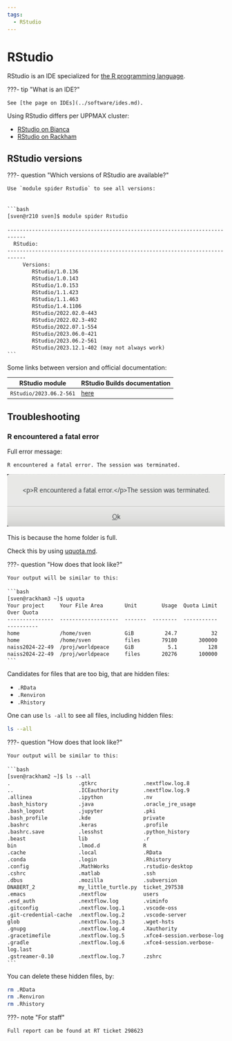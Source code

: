 ```yaml
---
tags:
  - RStudio
---
```


# RStudio

RStudio is an IDE specialized for [the R programming language](r.md).

???- tip "What is an IDE?"

    See [the page on IDEs](../software/ides.md).

Using RStudio differs per UPPMAX cluster:

- [RStudio on Bianca](../software/rstudio_on_bianca.md)
- [RStudio on Rackham](../software/rstudio_on_rackham.md)


## RStudio versions

???- question "Which versions of RStudio are available?"

    Use `module spider Rstudio` to see all versions:


    ```bash
    [sven@r210 sven]$ module spider Rstudio

    ----------------------------------------------------------------------------
      RStudio:
    ----------------------------------------------------------------------------
         Versions:
            RStudio/1.0.136
            RStudio/1.0.143
            RStudio/1.0.153
            RStudio/1.1.423
            RStudio/1.1.463
            RStudio/1.4.1106
            RStudio/2022.02.0-443
            RStudio/2022.02.3-492
            RStudio/2022.07.1-554
            RStudio/2023.06.0-421
            RStudio/2023.06.2-561
            RStudio/2023.12.1-402 (may not always work)
    ```

Some links between version and official documentation:

RStudio module         |RStudio Builds documentation
-----------------------|-----------------------
`RStudio/2023.06.2-561`|[here](https://dailies.rstudio.com/version/2023.06.2+561.pro1/)


## Troubleshooting

### R encountered a fatal error

Full error message:

```text
R encountered a fatal error. The session was terminated.
```

![R encountered a fatal error. The session was terminated](./img/rstudio_error_r_encountered_a_fatal_error.png)

This is because the home folder is full.

Check this by using [uquota.md](uquota.md).

???- question "How does that look like?"

    Your output will be similar to this:

    ```bash
    [sven@rackham3 ~]$ uquota
    Your project     Your File Area       Unit        Usage  Quota Limit  Over Quota
    ---------------  -------------------  -------  --------  -----------  ----------
    home             /home/sven           GiB          24.7           32
    home             /home/sven           files       79180       300000
    naiss2024-22-49  /proj/worldpeace     GiB           5.1          128
    naiss2024-22-49  /proj/worldpeace     files       20276       100000
    ```

Candidates for files that are too big, that are hidden files:

- `.RData`
- `.Renviron`
- `.Rhistory`

One can use `ls -all` to see all files, including hidden files:

```bash
ls --all
```

???- question "How does that look like?"

    Your output will be similar to this:

    ```bash
    [sven@rackham2 ~]$ ls --all
    .                      .gtkrc               .nextflow.log.8
    ..                     .ICEauthority        .nextflow.log.9
    .allinea               .ipython             .nv
    .bash_history          .java                .oracle_jre_usage
    .bash_logout           .jupyter             .pki
    .bash_profile          .kde                 private
    .bashrc                .keras               .profile
    .bashrc.save           .lesshst             .python_history
    .beast                 lib                  .r
    bin                    .lmod.d              R
    .cache                 .local               .RData
    .conda                 .login               .Rhistory
    .config                .MathWorks           .rstudio-desktop
    .cshrc                 .matlab              .ssh
    .dbus                  .mozilla             .subversion
    DNABERT_2              my_little_turtle.py  ticket_297538
    .emacs                 .nextflow            users
    .esd_auth              .nextflow.log        .viminfo
    .gitconfig             .nextflow.log.1      .vscode-oss
    .git-credential-cache  .nextflow.log.2      .vscode-server
    glob                   .nextflow.log.3      .wget-hsts
    .gnupg                 .nextflow.log.4      .Xauthority
    .gracetimefile         .nextflow.log.5      .xfce4-session.verbose-log
    .gradle                .nextflow.log.6      .xfce4-session.verbose-log.last
    .gstreamer-0.10        .nextflow.log.7      .zshrc
    ```

You can delete these hidden files, by:

```bash
rm .RData
rm .Renviron
rm .Rhistory
```

???- note "For staff"

    Full report can be found at RT ticket 298623

